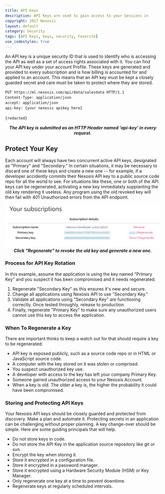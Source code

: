 ```yaml
---
title: API Keys
description: API Keys are used to gain access to your Sessions in 
copyright: 2017 Nexosis 
layout: default
category: Security
tags: [API Keys, keys, security, Favorite]
use_codestyles: true
---
```


An API key is a unique security ID that is used to identify who is accessing the API as well as a set of access rights associated with it. You can find your API key under your account Profile. These keys are generated and provided to every subscription and is how billing is accounted for and applied to an account. This means that an API key must be kept a closely guarded secret and care must be taken to protect where they are stored. 

``` bash
PUT https://ml.nexosis.com/api/data/salesdata HTTP/1.1
Content-Type: application/json
accept: application/json
api-key: {your nexosis apikey here}

{redacted}
```
<p align="center"><em><strong>The API key is submitted as an HTTP Header named 'api-key' in every request.</strong></em></p>

## Protect Your Key

Each account will always have two concurrent active API keys, designated as "Primary" and "Secondary." In certain situations, it may be necessary to discard one of these keys and create a new one -- for example, if a developer accidently commits their Nexosis API key to a public source code repo for all the world to see. For situations like these, one or both of the API keys can be regenerated, activating a new key immediately supplanting the old key rendering it useless. Any program using the old revoked key will then fail with 401 Unauthorized errors from the API endpoint. 

<p align="center">  <img alt="API Keys" src="/assets/img/api_keys.png"/><br/>
<strong><em>Click "Regenerate" to revoke the old key and generate a new one.</em></strong></p>

### Process for API Key Rotation

In this example, assume the application is using the key named "Primary Key" and you suspect it has been compromised and it needs regenerated.

1. Regenerate "Secondary Key" as this ensures it's new and secure.
2. Change all applications using Nexosis API to use "Secondary Key." 
3. Validate all applications using "Secondary Key" are functioning correctly. Once tested throughly, release to production.
4. Finally, regenerate "Primary Key" to make sure any unauthorized users cannot use this key to access the application.

### When To Regenerate a Key
There are important thinks to keep a watch out for that should require a key to be regenerated: 

* API key is exposed publicly, such as a source code repo or in HTML or JavaScript source code.
* A computer with the key stored on it was stolen or comprised.
* You suspect unauthorized key use.
* A developer with access to the key has left your company Primary Key.
* Someone gained unauthorized access to your Nexosis Account.
* When a key is old. The older a key is, the higher the probability it could have been compromised.

### Storing and Protecting API Keys

Your Nexosis API keys should be closely guarded and protected from discovery.  Make a plan and automate it. Protecting secrets in an application can be challenging without proper planning. A key change-over should be simple. Here are some guiding principals that will help.

* Do not store keys in code.
* Do not store the API Key in the application source repository like git or svn.
* Encrypt the key when storing it.
* Store it encrypted in a configuration file.
* Store it encrypted in a password manager.
* Store it encrypted using a Hardware Security Module (HSM) or Key Manager.
* Only regenerate one key at a time to prevent downtime. 
* Regenerate keys at regularly scheduled intervals.